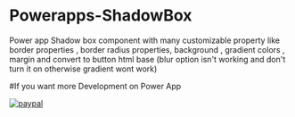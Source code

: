 # Powerapps-ShadowBox
Power app Shadow box component with many customizable property like border properties , border radius properties, background , gradient colors , margin and convert to button html base (blur option isn't working and don't turn it on otherwise gradient wont work)


#If you want more Development on Power App

[![paypal](https://www.paypalobjects.com/en_US/i/btn/btn_donateCC_LG.gif)](kumar.aman031@gmail.com)
